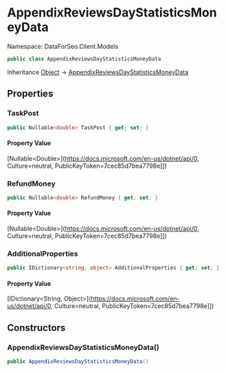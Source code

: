 # AppendixReviewsDayStatisticsMoneyData

Namespace: DataForSeo.Client.Models

```csharp
public class AppendixReviewsDayStatisticsMoneyData
```

Inheritance [Object](https://docs.microsoft.com/en-us/dotnet/api/Object) → [AppendixReviewsDayStatisticsMoneyData](./AppendixReviewsDayStatisticsMoneyData.md)

## Properties

### **TaskPost**

```csharp
public Nullable<double> TaskPost { get; set; }
```

#### Property Value

[Nullable&lt;Double&gt;](https://docs.microsoft.com/en-us/dotnet/api/0, Culture=neutral, PublicKeyToken=7cec85d7bea7798e]])<br>

### **RefundMoney**

```csharp
public Nullable<double> RefundMoney { get; set; }
```

#### Property Value

[Nullable&lt;Double&gt;](https://docs.microsoft.com/en-us/dotnet/api/0, Culture=neutral, PublicKeyToken=7cec85d7bea7798e]])<br>

### **AdditionalProperties**

```csharp
public IDictionary<string, object> AdditionalProperties { get; set; }
```

#### Property Value

[IDictionary&lt;String, Object&gt;](https://docs.microsoft.com/en-us/dotnet/api/0, Culture=neutral, PublicKeyToken=7cec85d7bea7798e]])<br>

## Constructors

### **AppendixReviewsDayStatisticsMoneyData()**

```csharp
public AppendixReviewsDayStatisticsMoneyData()
```
